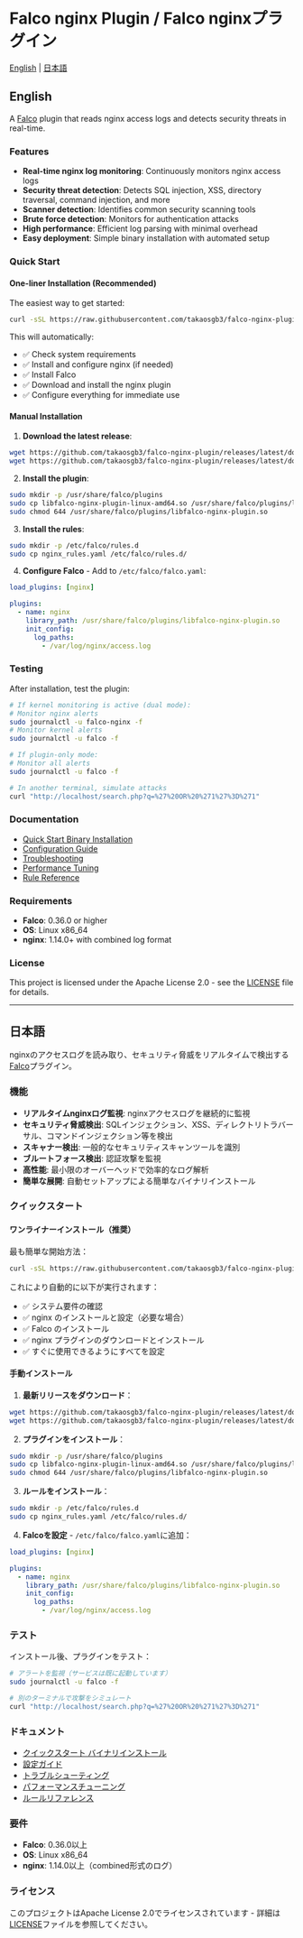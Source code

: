 # Falco nginx Plugin / Falco nginxプラグイン

[English](#english) | [日本語](#japanese)

<a name="english"></a>
## English

A [Falco](https://falco.org) plugin that reads nginx access logs and detects security threats in real-time.

### Features

- **Real-time nginx log monitoring**: Continuously monitors nginx access logs
- **Security threat detection**: Detects SQL injection, XSS, directory traversal, command injection, and more
- **Scanner detection**: Identifies common security scanning tools
- **Brute force detection**: Monitors for authentication attacks
- **High performance**: Efficient log parsing with minimal overhead
- **Easy deployment**: Simple binary installation with automated setup

### Quick Start

#### One-liner Installation (Recommended)

The easiest way to get started:

```bash
curl -sSL https://raw.githubusercontent.com/takaosgb3/falco-nginx-plugin/main/install.sh | sudo bash
```

This will automatically:
- ✅ Check system requirements
- ✅ Install and configure nginx (if needed)
- ✅ Install Falco
- ✅ Download and install the nginx plugin
- ✅ Configure everything for immediate use

#### Manual Installation

1. **Download the latest release**:
```bash
wget https://github.com/takaosgb3/falco-nginx-plugin/releases/latest/download/libfalco-nginx-plugin-linux-amd64.so
wget https://github.com/takaosgb3/falco-nginx-plugin/releases/latest/download/nginx_rules.yaml
```

2. **Install the plugin**:
```bash
sudo mkdir -p /usr/share/falco/plugins
sudo cp libfalco-nginx-plugin-linux-amd64.so /usr/share/falco/plugins/libfalco-nginx-plugin.so
sudo chmod 644 /usr/share/falco/plugins/libfalco-nginx-plugin.so
```

3. **Install the rules**:
```bash
sudo mkdir -p /etc/falco/rules.d
sudo cp nginx_rules.yaml /etc/falco/rules.d/
```

4. **Configure Falco** - Add to `/etc/falco/falco.yaml`:
```yaml
load_plugins: [nginx]

plugins:
  - name: nginx
    library_path: /usr/share/falco/plugins/libfalco-nginx-plugin.so
    init_config:
      log_paths:
        - /var/log/nginx/access.log
```

### Testing

After installation, test the plugin:

```bash
# If kernel monitoring is active (dual mode):
# Monitor nginx alerts
sudo journalctl -u falco-nginx -f
# Monitor kernel alerts
sudo journalctl -u falco -f

# If plugin-only mode:
# Monitor all alerts
sudo journalctl -u falco -f

# In another terminal, simulate attacks
curl "http://localhost/search.php?q=%27%20OR%20%271%27%3D%271"
```

### Documentation

- [Quick Start Binary Installation](docs/QUICK_START_BINARY_INSTALLATION.md)
- [Configuration Guide](docs/configuration.md)
- [Troubleshooting](docs/troubleshooting.md)
- [Performance Tuning](docs/performance.md)
- [Rule Reference](docs/rules.md)

### Requirements

- **Falco**: 0.36.0 or higher
- **OS**: Linux x86_64
- **nginx**: 1.14.0+ with combined log format

### License

This project is licensed under the Apache License 2.0 - see the [LICENSE](LICENSE) file for details.

---

<a name="japanese"></a>
## 日本語

nginxのアクセスログを読み取り、セキュリティ脅威をリアルタイムで検出する[Falco](https://falco.org)プラグイン。

### 機能

- **リアルタイムnginxログ監視**: nginxアクセスログを継続的に監視
- **セキュリティ脅威検出**: SQLインジェクション、XSS、ディレクトリトラバーサル、コマンドインジェクション等を検出
- **スキャナー検出**: 一般的なセキュリティスキャンツールを識別
- **ブルートフォース検出**: 認証攻撃を監視
- **高性能**: 最小限のオーバーヘッドで効率的なログ解析
- **簡単な展開**: 自動セットアップによる簡単なバイナリインストール

### クイックスタート

#### ワンライナーインストール（推奨）

最も簡単な開始方法：

```bash
curl -sSL https://raw.githubusercontent.com/takaosgb3/falco-nginx-plugin/main/install.sh | sudo bash
```

これにより自動的に以下が実行されます：
- ✅ システム要件の確認
- ✅ nginx のインストールと設定（必要な場合）
- ✅ Falco のインストール
- ✅ nginx プラグインのダウンロードとインストール
- ✅ すぐに使用できるようにすべてを設定

#### 手動インストール

1. **最新リリースをダウンロード**：
```bash
wget https://github.com/takaosgb3/falco-nginx-plugin/releases/latest/download/libfalco-nginx-plugin-linux-amd64.so
wget https://github.com/takaosgb3/falco-nginx-plugin/releases/latest/download/nginx_rules.yaml
```

2. **プラグインをインストール**：
```bash
sudo mkdir -p /usr/share/falco/plugins
sudo cp libfalco-nginx-plugin-linux-amd64.so /usr/share/falco/plugins/libfalco-nginx-plugin.so
sudo chmod 644 /usr/share/falco/plugins/libfalco-nginx-plugin.so
```

3. **ルールをインストール**：
```bash
sudo mkdir -p /etc/falco/rules.d
sudo cp nginx_rules.yaml /etc/falco/rules.d/
```

4. **Falcoを設定** - `/etc/falco/falco.yaml`に追加：
```yaml
load_plugins: [nginx]

plugins:
  - name: nginx
    library_path: /usr/share/falco/plugins/libfalco-nginx-plugin.so
    init_config:
      log_paths:
        - /var/log/nginx/access.log
```

### テスト

インストール後、プラグインをテスト：

```bash
# アラートを監視（サービスは既に起動しています）
sudo journalctl -u falco -f

# 別のターミナルで攻撃をシミュレート
curl "http://localhost/search.php?q=%27%20OR%20%271%27%3D%271"
```

### ドキュメント

- [クイックスタート バイナリインストール](docs/QUICK_START_BINARY_INSTALLATION.md)
- [設定ガイド](docs/configuration.md)
- [トラブルシューティング](docs/troubleshooting.md)
- [パフォーマンスチューニング](docs/performance.md)
- [ルールリファレンス](docs/rules.md)

### 要件

- **Falco**: 0.36.0以上
- **OS**: Linux x86_64
- **nginx**: 1.14.0以上（combined形式のログ）

### ライセンス

このプロジェクトはApache License 2.0でライセンスされています - 詳細は[LICENSE](LICENSE)ファイルを参照してください。